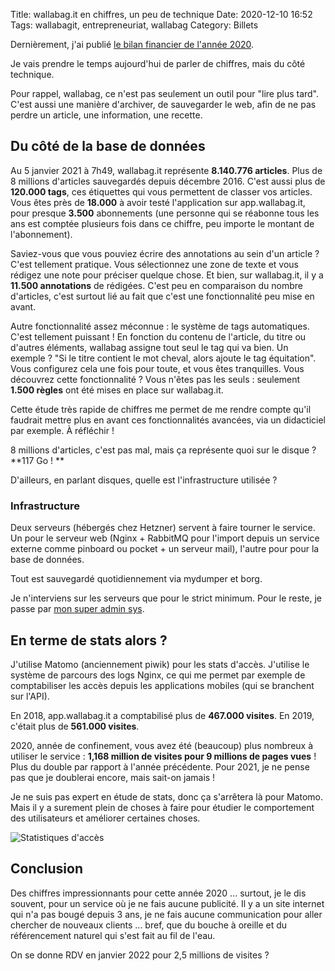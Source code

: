 Title: wallabag.it en chiffres, un peu de technique
Date: 2020-12-10 16:52
Tags: wallabagit, entrepreneuriat, wallabag
Category: Billets

Dernièrement, j'ai publié [le bilan financier de l'année 2020]({filename}quatre-annees.md).

Je vais prendre le temps aujourd'hui de parler de chiffres, mais du côté technique.

Pour rappel, wallabag, ce n'est pas seulement un outil pour "lire plus tard". C'est aussi une manière d'archiver, de sauvegarder le web, afin de ne pas perdre un article, une information, une recette.

## Du côté de la base de données

Au 5 janvier 2021 à 7h49, wallabag.it représente **8.140.776 articles**. Plus de 8 millions d'articles sauvegardés depuis décembre 2016.
C'est aussi plus de **120.000 tags**, ces étiquettes qui vous permettent de classer vos articles.
Vous êtes près de **18.000** à avoir testé l'application sur app.wallabag.it, pour presque **3.500** abonnements (une personne qui se réabonne tous les ans est comptée plusieurs fois dans ce chiffre, peu importe le montant de l'abonnement).

Saviez-vous que vous pouviez écrire des annotations au sein d'un article ? C'est tellement pratique. Vous sélectionnez une zone de texte et vous rédigez une note pour préciser quelque chose. Et bien, sur wallabag.it, il y a **11.500 annotations** de rédigées. C'est peu en comparaison du nombre d'articles, c'est surtout lié au fait que c'est une fonctionnalité peu mise en avant.

Autre fonctionnalité assez méconnue : le système de tags automatiques. C'est tellement puissant ! En fonction du contenu de l'article, du titre ou d'autres éléments, wallabag assigne tout seul le tag qui va bien.
Un exemple ? "Si le titre contient le mot cheval, alors ajoute le tag équitation". Vous configurez cela une fois pour toute, et vous êtes tranquilles.
Vous découvrez cette fonctionnalité ? Vous n'êtes pas les seuls : seulement **1.500 règles** ont été mises en place sur wallabag.it.

Cette étude très rapide de chiffres me permet de me rendre compte qu'il faudrait mettre plus en avant ces fonctionnalités avancées, via un didacticiel par exemple. À réfléchir !

8 millions d'articles, c'est pas mal, mais ça représente quoi sur le disque ? **117 Go ! **

D'ailleurs, en parlant disques, quelle est l'infrastructure utilisée ?

### Infrastructure

Deux serveurs (hébergés chez Hetzner) servent à faire tourner le service. Un pour le serveur web (Nginx + RabbitMQ pour l'import depuis un service externe comme pinboard ou pocket + un serveur mail), l'autre pour pour la base de données.

Tout est sauvegardé quotidiennement via mydumper et borg.

Je n'interviens sur les serveurs que pour le strict minimum. Pour le reste, je passe par [mon super admin sys](https://luc.frama.io/#resume).

## En terme de stats alors ?

J'utilise Matomo (anciennement piwik) pour les stats d'accès. J'utilise le système de parcours des logs Nginx, ce qui me permet par exemple de comptabiliser les accès depuis les applications mobiles (qui se branchent sur l'API).

En 2018, app.wallabag.it a comptabilisé plus de **467.000 visites**.
En 2019, c'était plus de **561.000 visites**.

2020, année de confinement, vous avez été (beaucoup) plus nombreux à utiliser le service : **1,168 million de visites pour 9 millions de pages vues** ! Plus du double par rapport à l'année précédente. Pour 2021, je ne pense pas que je doublerai encore, mais sait-on jamais !

Je ne suis pas expert en étude de stats, donc ça s'arrêtera là pour Matomo. Mais il y a surement plein de choses à faire pour étudier le comportement des utilisateurs et améliorer certaines choses.

![Statistiques d'accès]({static}/images/chiffres-technique/courbe.png#full "Statistiques d'accès")

## Conclusion

Des chiffres impressionnants pour cette année 2020 ... surtout, je le dis souvent, pour un service où je ne fais aucune publicité. Il y a un site internet qui n'a pas bougé depuis 3 ans, je ne fais aucune communication pour aller chercher de nouveaux clients ... bref, que du bouche à oreille et du référencement naturel qui s'est fait au fil de l'eau.

On se donne RDV en janvier 2022 pour 2,5 millions de visites ?
